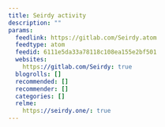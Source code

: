 ```yaml
---
title: Seirdy activity
description: ""
params:
  feedlink: https://gitlab.com/Seirdy.atom
  feedtype: atom
  feedid: 6111e5da33a78118c108ea155e2bf501
  websites:
    https://gitlab.com/Seirdy: true
  blogrolls: []
  recommended: []
  recommender: []
  categories: []
  relme:
    https://seirdy.one/: true
---
```

